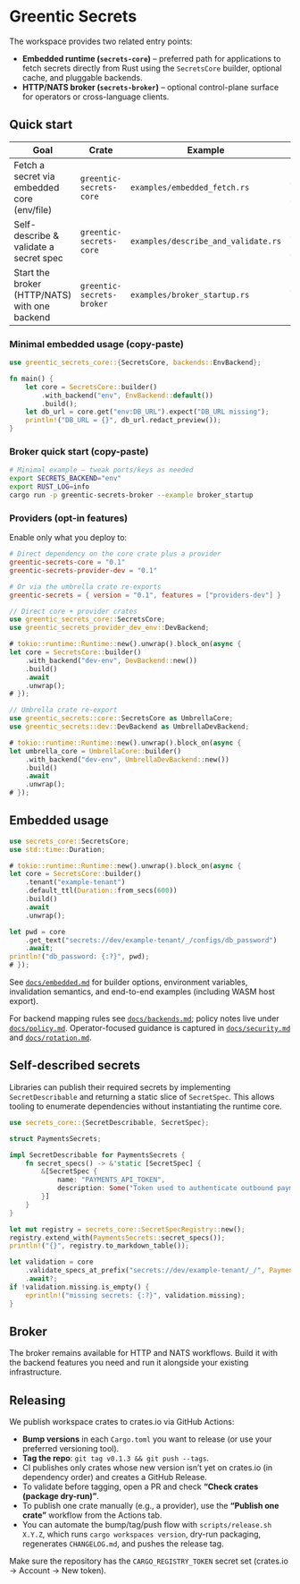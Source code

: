 # Greentic Secrets

The workspace provides two related entry points:

* **Embedded runtime (`secrets-core`)** – preferred path for applications to
  fetch secrets directly from Rust using the `SecretsCore` builder, optional
  cache, and pluggable backends.
* **HTTP/NATS broker (`secrets-broker`)** – optional control-plane surface for
  operators or cross-language clients.

## Quick start

| Goal | Crate | Example | Run it |
|---|---|---|---|
| Fetch a secret via embedded core (env/file) | `greentic-secrets-core` | `examples/embedded_fetch.rs` | `cargo run -p greentic-secrets-core --example embedded_fetch` |
| Self-describe & validate a secret spec | `greentic-secrets-core` | `examples/describe_and_validate.rs` | `cargo run -p greentic-secrets-core --example describe_and_validate` |
| Start the broker (HTTP/NATS) with one backend | `greentic-secrets-broker` | `examples/broker_startup.rs` | `cargo run -p greentic-secrets-broker --example broker_startup` |

### Minimal embedded usage (copy-paste)
```rust
use greentic_secrets_core::{SecretsCore, backends::EnvBackend};

fn main() {
    let core = SecretsCore::builder()
        .with_backend("env", EnvBackend::default())
        .build();
    let db_url = core.get("env:DB_URL").expect("DB_URL missing");
    println!("DB_URL = {}", db_url.redact_preview());
}
```

### Broker quick start (copy-paste)
```bash
# Minimal example — tweak ports/keys as needed
export SECRETS_BACKEND="env"
export RUST_LOG=info
cargo run -p greentic-secrets-broker --example broker_startup
```

### Providers (opt-in features)
Enable only what you deploy to:

```toml
# Direct dependency on the core crate plus a provider
greentic-secrets-core = "0.1"
greentic-secrets-provider-dev = "0.1"

# Or via the umbrella crate re-exports
greentic-secrets = { version = "0.1", features = ["providers-dev"] }
```

```rust
// Direct core + provider crates
use greentic_secrets_core::SecretsCore;
use greentic_secrets_provider_dev_env::DevBackend;

# tokio::runtime::Runtime::new().unwrap().block_on(async {
let core = SecretsCore::builder()
    .with_backend("dev-env", DevBackend::new())
    .build()
    .await
    .unwrap();
# });

// Umbrella crate re-export
use greentic_secrets::core::SecretsCore as UmbrellaCore;
use greentic_secrets::dev::DevBackend as UmbrellaDevBackend;

# tokio::runtime::Runtime::new().unwrap().block_on(async {
let umbrella_core = UmbrellaCore::builder()
    .with_backend("dev-env", UmbrellaDevBackend::new())
    .build()
    .await
    .unwrap();
# });
```

## Embedded usage

```rust
use secrets_core::SecretsCore;
use std::time::Duration;

# tokio::runtime::Runtime::new().unwrap().block_on(async {
let core = SecretsCore::builder()
    .tenant("example-tenant")
    .default_ttl(Duration::from_secs(600))
    .build()
    .await
    .unwrap();

let pwd = core
    .get_text("secrets://dev/example-tenant/_/configs/db_password")
    .await;
println!("db_password: {:?}", pwd);
# });
```

See [`docs/embedded.md`](docs/embedded.md) for builder options, environment
variables, invalidation semantics, and end-to-end examples (including WASM host
export).

For backend mapping rules see [`docs/backends.md`](docs/backends.md); policy
notes live under [`docs/policy.md`](docs/policy.md). Operator-focused guidance
is captured in [`docs/security.md`](docs/security.md) and
[`docs/rotation.md`](docs/rotation.md).

## Self-described secrets

Libraries can publish their required secrets by implementing
`SecretDescribable` and returning a static slice of `SecretSpec`. This allows
tooling to enumerate dependencies without instantiating the runtime core.

```rust
use secrets_core::{SecretDescribable, SecretSpec};

struct PaymentsSecrets;

impl SecretDescribable for PaymentsSecrets {
    fn secret_specs() -> &'static [SecretSpec] {
        &[SecretSpec {
            name: "PAYMENTS_API_TOKEN",
            description: Some("Token used to authenticate outbound payment calls"),
        }]
    }
}

let mut registry = secrets_core::SecretSpecRegistry::new();
registry.extend_with(PaymentsSecrets::secret_specs());
println!("{}", registry.to_markdown_table());

let validation = core
    .validate_specs_at_prefix("secrets://dev/example-tenant/_/", PaymentsSecrets::secret_specs())
    .await?;
if !validation.missing.is_empty() {
    eprintln!("missing secrets: {:?}", validation.missing);
}
```

## Broker

The broker remains available for HTTP and NATS workflows. Build it with the
backend features you need and run it alongside your existing infrastructure.

## Releasing

We publish workspace crates to crates.io via GitHub Actions:

- **Bump versions** in each `Cargo.toml` you want to release (or use your preferred versioning tool).
- **Tag the repo**: `git tag v0.1.3 && git push --tags`.
- CI publishes only crates whose new version isn’t yet on crates.io (in dependency order) and creates a GitHub Release.
- To validate before tagging, open a PR and check **“Check crates (package dry-run)”**.
- To publish one crate manually (e.g., a provider), use the **“Publish one crate”** workflow from the Actions tab.
- You can automate the bump/tag/push flow with `scripts/release.sh X.Y.Z`, which runs `cargo workspaces version`, dry-run packaging, regenerates `CHANGELOG.md`, and pushes the release tag.

Make sure the repository has the `CARGO_REGISTRY_TOKEN` secret set (crates.io → Account → New token).
